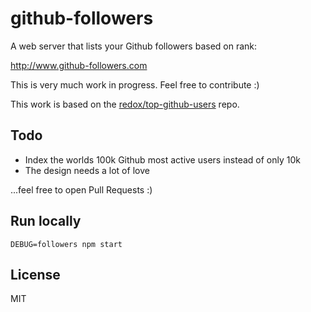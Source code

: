 # github-followers

A web server that lists your Github followers based on rank:

http://www.github-followers.com

This is very much work in progress. Feel free to contribute :)

This work is based on the
[redox/top-github-users](https://github.com/redox/top-github-users) repo.

## Todo

- Index the worlds 100k Github most active users instead of only 10k
- The design needs a lot of love

...feel free to open Pull Requests :)

## Run locally

```
DEBUG=followers npm start
```

## License

MIT

